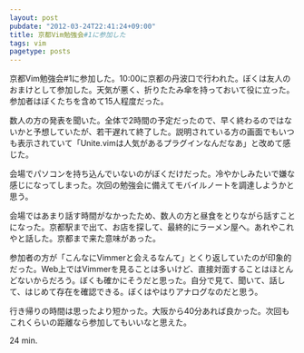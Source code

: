 ```yaml
---
layout: post
pubdate: "2012-03-24T22:41:24+09:00"
title: 京都Vim勉強会#1に参加した
tags: vim
pagetype: posts
---
```

京都Vim勉強会#1に参加した。10:00に京都の丹波口で行われた。ぼくは友人のおまけとして参加した。天気が悪く、折りたたみ傘を持っておいて役に立った。参加者はぼくたちを含めて15人程度だった。

数人の方の発表を聞いた。全体で2時間の予定だったので、早く終わるのではないかと予想していたが、若干遅れて終了した。説明されている方の画面でもいつも表示されていて「Unite.vimは人気があるプラグインなんだなあ」と改めて感じた。

会場でパソコンを持ち込んでいないのがぼくだけだった。冷やかしみたいで嫌な感じになってしまった。次回の勉強会に備えてモバイルノートを調達しようかと思う。

会場ではあまり話す時間がなかったため、数人の方と昼食をとりながら話すことになった。京都駅まで出て、お店を探して、最終的にラーメン屋へ。あれやこれやと話した。京都まで来た意味があった。

参加者の方が「こんなにVimmerと会えるなんて」とくり返していたのが印象的だった。Web上ではVimmerを見ることは多いけど、直接対面することはほとんどないからだろう。ぼくも確かにそうだと思った。自分で見て、聞いて、話して、はじめて存在を確認できる。ぼくはやはりアナログなのだと思う。

行き帰りの時間は思ったより短かった。大阪から40分あれば良かった。次回もこれくらいの距離なら参加してもいいなと思えた。

24 min.
